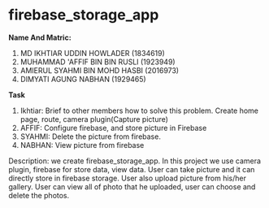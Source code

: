 # firebase_storage_app

**Name And Matric:**
1. MD IKHTIAR UDDIN HOWLADER (1834619)
2. MUHAMMAD 'AFFIF BIN BIN RUSLI (1923949)
3. AMIERUL SYAHMI BIN MOHD HASBI (2016973)
4. DIMYATI AGUNG NABHAN (1929465)

**Task**
1. Ikhtiar: Brief to other members how to solve this problem. Create home page, route, camera plugin(Capture picture)
2. AFFIF: Configure firebase, and store picture in Firebase
3. SYAHMI: Delete the picture from firebase.
4. NABHAN: View picture from firebase

Description:  we create firebase_storage_app. In this project we use camera plugin, firebase for store data, view data. User can take picture and it can directly store in firebase storage. User also upload picture from his/her gallery. User can view all of photo that he uploaded, user can choose and delete the photos.
